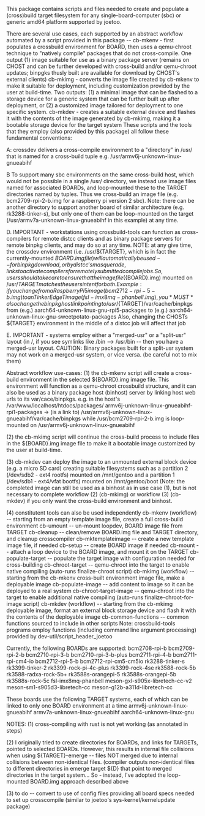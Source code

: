 This package contains scripts and files needed to create and populate a
(cross)build target filesystem for any single-board-computer (sbc) or
generic amd64 platform supported by joetoo.

There are several use cases, each supported by an abstract workflow
automated by a script provided in this package --
  cb-mkenv - first populates a crossbuild environment for BOARD, then
    uses a qemu-chroot technique to "natively compile" packages that
    do not cross-compile. One output (1) image suitable for use as
    a binary package server (remains on CHOST and can be further
    developed with cross-build and/or qemu-chroot updates; binpgks
    thusly built are available for download by CHOST's external clients)
  cb-mkimg - converts the image file created by cb-mkenv to make
    it suitable for deployment, including customization provided
    by the user at build-time. Two outputs: (1) a minimal image that
    can be flashed to a storage device for a generic system that can be
    further built up after deployment, or (2) a customized image tailored
    for deployment to one specific system.
  cb-mkdev - creates a suitable external device and flashes it with
    the contents of the image generated by cb-mkimg, making it
    a bootable storage device for the target system
These scripts and the tools that they employ (also provided by
this package) all follow these fundamental conventions:

A: crossdev delivers a cross-compile environment to a "directory"
in /usr/ that is named for a cross-build <TARGET> tuple
e.g. /usr/armv6j-unknown-linux-gnueabihf

B To support many sbc environments on the same cross-build host,
which would not be possible in a single /usr/<TARGET> directory,
we instead use image files named for associated BOARDs, and
loop-mounted these to the TARGET directories named by tuples.
Thus we cross-build an image file (e.g. bcm2709-rpi-2-b.img for a
raspberry pi version 2 sbc).  Note: there can be another directory to
support another board of similar architecture (e.g. rk3288-tinker-s),
but only one of them can be loop-mounted on the target
(/usr/armv7a-unknown-linux-gnueabihf in this example) at any time.

D. IMPORTANT - workstations using crossbuild-tools can function
as cross-compilers for remote distcc clients and as binary package
servers for remote binpkg clients, and may do so at any time.
NOTE: at any give time, the crossdev environment (i.e. /usr/${TARGET},
which is in fact the currently-mounted ${BOARD}.img file) will
automatically be used -- for binpkg download, or by distcc's masquerade,
links to activate compilers for remotely submitted compile jobs.
So, users should take care to ensure that the image file (${BOARD}.img)
mounted on /usr/${TARGET} matches the users intent for both.
Example: if you change from a Raspberry Pi 5 image (bcm2712-rpi-5-b.img)
to an TinkerEdgeTimage (fsl-imx8mq-phanbell.img), you *MUST* also change
the binpkg host link pointing to /usr/${TARGET}/var/cache/binpkgs from
(e.g.) aarch64-unknown-linux-gnu-rpi5-packages to 
(e.g.) aarch64-unknown-linux-gnu-sweetpotato-packages
Also, changing the CHOSTs ${TARGET} environment in the middle of a
distcc job will affect that job

E. IMPORTANT - systems employ either a "merged-usr" or a "split-usr"
layout (in /, if you see symlinks like /bin --> /usr/bin -- then
you have a merged-usr layout.  CAUTION: Binary packages built for a
split-usr system may not work on a merged-usr system, or vice versa.
(be careful not to mix them)

Abstract workflow use-cases:
(1) the cb-mkenv script will create a cross-build environment in
the selected ${BOARD}.img image file.  This environment will function
as a qemu-chroot crossbuild structure, and it can also be used as a
binary package host (binhost) server by linking host web urls to its
var/cace/binpkgs. e.g. in the host's /var/www/localhost/htdocs/packages/
   armv6j-unknown-linux-gnueabihf-rpi1-packages -> (is a link to)
      /usr/armv6j-unknown-linux-gnueabihf/var/cache/binpkgs
   while /usr/bcm2709-rpi-2-b.img is loop-mounted on /usr/armv6j-unknown-linux-gnueabihf

(2) the cb-mkimg script will continue the cross-build process to
include files in the ${BOARD}.img image file to make it a bootable image customized
by the user at build-time.

(3) cb-mkdev can deploy the image to an unmounted external block device
(e.g. a micro SD card) creating suitable filesystems such as a partition 2
(/dev/sdb2 - ext4 rootfs) mounted on /mnt/gentoo and a partition 1
(/dev/sdb1 - ext4/vfat bootfs) mounted on /mnt/gentoo/boot
(Note: the completed image can still be used as a binhost as in use case (1),
but is not necessary to complete workflow (2) (cb-mkimg) or workflow (3) (cb-mkdev)
if you only want the cross-build environment and binhost.

(4) constitutent tools can also be used independently
  cb-mkenv (workflow) -- starting from an empty template image file, create a full cross-build environment
    cb-umount -- un-mount loopdev, BOARD image file from TARGET
    cb-cleanup -- clean/remove BOARD.img file and TARGET directory, and cleanup crosscompiler
    cb-mktemplateimage -- create a new template image file, if needed
    cb-setup -- create BOARD image if needed
    cb-mount -- attach a loop device to the BOARD image, and mount it on the TARGET
    cb-populate-target -- populate the target image with configuration needed for cross-building
    cb-chroot-target -- qemu-chroot into the target to enable native compiling
      (auto-runs finalize-chroot script)
  cb-mkimg (workflow) -- starting from the cb-mkenv cross-built environment image file, make a deployable image
    cb-populate-image -- add content to image so it can be deployed to a real system
    cb-chroot-target-image -- qemu-chroot into the target to enable additional native compiling
      (auto-runs finalize-chroot-for-image script)
  cb-mkdev (workflow) -- starting from the cb-mkimg deployable image, format
      an external block storage device and flash it with the contents of the deployable image
  cb-common-functions -- common functions sourced to include in other scripts
  Note:  crossbuild-tools programs employ functions (including command line argument processing)
      provided by dev-util/script_header_joetoo

Currently, the following BOARDs are supported:
    bcm2708-rpi-b
    bcm2709-rpi-2-b
    bcm2710-rpi-3-b
    bcm2710-rpi-3-b-plus
    bcm2711-rpi-4-b
    bcm2711-rpi-cm4-io
    bcm2712-rpi-5-b
    bcm2712-rpi-cm5-cm5io
    rk3288-tinker-s
    rk3399-tinker-2
    rk3399-rock-pi-4c-plus
    rk3399-rock-4se
    rk3588-rock-5b
    rk3588-radxa-rock-5b+
    rk3588s-orangepi-5
    rk3588s-orangepi-5b
    rk3588s-rock-5c
    fsl-imx8mq-phanbell
    meson-gxl-s905x-libretech-cc-v2
    meson-sm1-s905d3-libretech-cc
    meson-g12b-a311d-libretech-cc

These boards use the following TARGET systems,
each of which can be linked to only one BOARD environment at a time
    armv6j-unknown-linux-gnueabihf
    armv7a-unknown-linux-gnueabihf
    aarch64-unknown-linux-gnu

NOTES: 
(1) cross-compiling with rust is not yet working
  (as annotated in steps)

(2) I originally tried to create directories for BOARDs,
  and links for TARGETs, pointed to selected BOARDs.
  However, this results in internal file collisions
  when using ${TARGET}-emerge -- files  NOT merged due to internal
  collisions between non-identical files. (compiler outputs non-identical
  files to different directories in emerge target ${D} that
  point to merged directories in the target system...
  So - instead, I've adopted the loop-mounted BOARD.img 
  approach described above

(3) to do -- convert to use of config files providing all board specs needed
    to set up crosscompile (similar to joetoo's sys-kernel/kernelupdate package)
